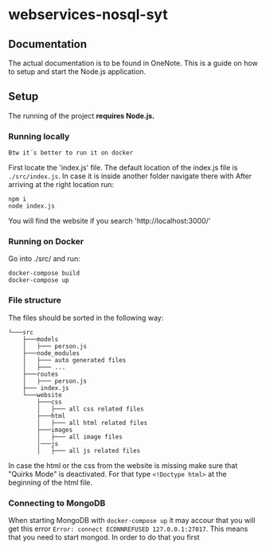 # **webservices-nosql-syt**

## **Documentation**

The actual documentation is to be found in OneNote. This is a guide on how to setup and start the Node.js application.

## **Setup**

The running of the project **requires Node.js.**

### **Running locally**

`Btw it´s better to run it on docker`

First locate the 'index.js' file. The default location of the index.js file is `./src/index.js`. In case it is inside another folder navigate there with
After arriving at the right location run:

```
npm i
node index.js
```

You will find the website if you search 'http://localhost:3000/'

### **Running on Docker**

Go into ./src/ and run:

```
docker-compose build
docker-compose up
```

### **File structure**

The files should be sorted in the following way:

```
└───src
    ├───models
    │   ├─── person.js
    ├───node_modules
    │   ├─── auto generated files
    │   ├─── ...
    ├───routes
    │   ├─── person.js
    ├─── index.js
    └───website
        ├───css
        │   ├─── all css related files
        ├───html
        │   ├─── all html related files
        ├───images
        │   ├─── all image files
        │───js
        │   ├─── all js related files
```

In case the html or the css from the website is missing make sure that "Quirks Mode" is deactivated. For that type `<!Doctype html>` at the beginning of the html file.

### **Connecting to MongoDB**

When starting MongoDB with `docker-compose up` it may accour that you will get this error `Error: connect ECONNREFUSED 127.0.0.1:27017`. This means that you need to start mongod. In order to do that you first
